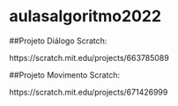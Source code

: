 # aulasalgoritmo2022
<p> ##Projeto Diálogo Scratch: </p>
<p>https://scratch.mit.edu/projects/663785089</p>
<p>##Projeto Movimento Scratch:</p>
<p>https://scratch.mit.edu/projects/671426999</p>
